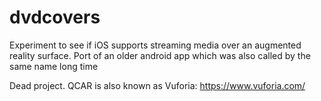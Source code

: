 # dvdcovers
Experiment to see if iOS supports streaming media over an augmented reality surface. Port of an older android app which was also called by the same name long time

Dead project. QCAR is also known as Vuforia: https://www.vuforia.com/
